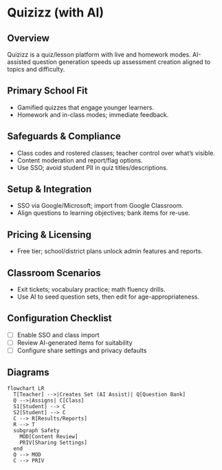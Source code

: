 # Quizizz (with AI)

## Overview
Quizizz is a quiz/lesson platform with live and homework modes. AI-assisted question generation speeds up assessment creation aligned to topics and difficulty.

## Primary School Fit
- Gamified quizzes that engage younger learners.
- Homework and in-class modes; immediate feedback.

## Safeguards & Compliance
- Class codes and rostered classes; teacher control over what’s visible.
- Content moderation and report/flag options.
- Use SSO; avoid student PII in quiz titles/descriptions.

## Setup & Integration
- SSO via Google/Microsoft; import from Google Classroom.
- Align questions to learning objectives; bank items for re-use.

## Pricing & Licensing
- Free tier; school/district plans unlock admin features and reports.

## Classroom Scenarios
- Exit tickets; vocabulary practice; math fluency drills.
- Use AI to seed question sets, then edit for age-appropriateness.

## Configuration Checklist
- [ ] Enable SSO and class import
- [ ] Review AI-generated items for suitability
- [ ] Configure share settings and privacy defaults

## Diagrams
```mermaid
flowchart LR
  T[Teacher] -->|Creates Set (AI Assist)| Q[Question Bank]
  Q -->|Assigns| C[Class]
  S1[Student] --> C
  S2[Student] --> C
  C --> R[Results/Reports]
  R --> T
  subgraph Safety
    MOD[Content Review]
    PRIV[Sharing Settings]
  end
  Q --> MOD
  C --> PRIV
```

